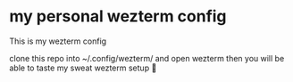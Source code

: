 # my personal wezterm config
This is my wezterm config

clone this repo into ~/.config/wezterm/ and open wezterm then you will be able to taste my sweat wezterm setup 🤨

<code><code>
